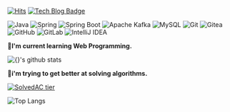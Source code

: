[![Hits](https://hits.seeyoufarm.com/api/count/incr/badge.svg?url=https%3A%2F%2Fgithub.com%2Fsehui-byte&count_bg=%237400F5&title_bg=%23555555&icon_color=%23E7E7E7&title=hits&edge_flat=false)](https://hits.seeyoufarm.com) [![Tech Blog Badge](https://img.shields.io/badge/-tech%20blog-grey?logo=kakao)](https://coffee-and-coding.tistory.com/)

<p align="left">
<img alt="Java" src ="https://img.shields.io/badge/Java-007396.svg?&?style=plastic&logo=Java&logoColor=white"/>  
<img alt="Spring" src ="https://img.shields.io/badge/Spring-6DB33F.svg?&?style=plastic&logo=appveyor&logo=Spring&logoColor=white"/> 
<img alt="Spring Boot" src ="https://img.shields.io/badge/Spring Boot-6DB33F.svg?style=plastic&logo=Spring Boot&logoColor=white"/>
<img alt="Apache Kafka" src ="https://img.shields.io/badge/Apache Kafka-231F20.svg?&style=plastic&logo=Apache Kafka&logoColor=white"/>
<img alt="MySQL" src ="https://img.shields.io/badge/MySQL-4479A1.svg?&style=plastic&logo=MySQL&logoColor=white"/>
<img alt="Git" src ="https://img.shields.io/badge/Git-F05032.svg?&style=plastic&logo=Git&logoColor=white"/>
<img alt="Gitea" src ="https://img.shields.io/badge/Gitea-609926.svg?&style=plastic&logo=Gitea&logoColor=white"/>
<img alt="GitHub" src ="https://img.shields.io/badge/GitHub-181717.svg?&style=plastic&logo=GitHub&logoColor=white"/>
<img alt="GitLab" src ="https://img.shields.io/badge/GitLab-FCA121.svg?&style=plastic&logo=GitLab&logoColor=white"/>
<img alt="IntelliJ IDEA" src ="https://img.shields.io/badge/IntelliJ IDEA-000000.svg?&style=plastic&logo=IntelliJ IDEA&logoColor=white"/>
<p align="left">


**🌱I'm current learning Web Programming.**

![{}'s github stats](https://github-readme-stats.vercel.app/api?username=sehui-byte&show_icons=true&title_color=ffff94&icon_color=ff75e6&text_color=abffff&bg_color=1d0dd4)

**🐤i'm trying to get better at solving algorithms.**

[![SolvedAC tier](http://mazassumnida.wtf/api/v2/generate_badge?boj=wintersnow&cache=c)](https://solved.ac/profile/wintersnow)


![Top Langs](https://github-readme-stats.vercel.app/api/top-langs/?username=sehui-byte&layout=compact&hide=csharp)


